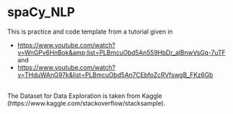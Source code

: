 # spaCy_NLP


This is practice and code template from a tutorial given in <br/> 
- https://www.youtube.com/watch?v=WnGPv6HnBok&amp;list=PLBmcuObd5An559HbDr_alBnwVsGq-7uTF and 
- https://www.youtube.com/watch?v=THduWAnG97k&list=PLBmcuObd5An7CEbfoZcRVfswgB_FKz6Gb
<br/>
The Dataset for Data Exploration is taken from Kaggle (https://www.kaggle.com/stackoverflow/stacksample).
